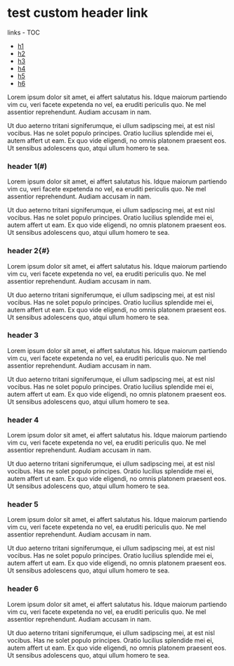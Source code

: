 # test custom header link

links - TOC
- [h1](#header1)
- [h2](#header2)
- [h3](#header3)
- [h4](#header4)
- [h5](#header5)
- [h6](#header6)

Lorem ipsum dolor sit amet, ei affert salutatus his. Idque maiorum partiendo vim cu, veri facete expetenda no vel, ea eruditi periculis quo. Ne mel assentior reprehendunt. Audiam accusam in nam.

Ut duo aeterno tritani signiferumque, ei ullum sadipscing mei, at est nisl vocibus. Has ne solet populo principes. Oratio lucilius splendide mei ei, autem affert ut eam. Ex quo vide eligendi, no omnis platonem praesent eos. Ut sensibus adolescens quo, atqui ullum homero te sea.


### header 1(#)<a id='header1'></a>
Lorem ipsum dolor sit amet, ei affert salutatus his. Idque maiorum partiendo vim cu, veri facete expetenda no vel, ea eruditi periculis quo. Ne mel assentior reprehendunt. Audiam accusam in nam.

Ut duo aeterno tritani signiferumque, ei ullum sadipscing mei, at est nisl vocibus. Has ne solet populo principes. Oratio lucilius splendide mei ei, autem affert ut eam. Ex quo vide eligendi, no omnis platonem praesent eos. Ut sensibus adolescens quo, atqui ullum homero te sea.


### header 2{#}<a id='header2'>
Lorem ipsum dolor sit amet, ei affert salutatus his. Idque maiorum partiendo vim cu, veri facete expetenda no vel, ea eruditi periculis quo. Ne mel assentior reprehendunt. Audiam accusam in nam.

Ut duo aeterno tritani signiferumque, ei ullum sadipscing mei, at est nisl vocibus. Has ne solet populo principes. Oratio lucilius splendide mei ei, autem affert ut eam. Ex quo vide eligendi, no omnis platonem praesent eos. Ut sensibus adolescens quo, atqui ullum homero te sea.


### header 3<a id="header3"></a>
Lorem ipsum dolor sit amet, ei affert salutatus his. Idque maiorum partiendo vim cu, veri facete expetenda no vel, ea eruditi periculis quo. Ne mel assentior reprehendunt. Audiam accusam in nam.

Ut duo aeterno tritani signiferumque, ei ullum sadipscing mei, at est nisl vocibus. Has ne solet populo principes. Oratio lucilius splendide mei ei, autem affert ut eam. Ex quo vide eligendi, no omnis platonem praesent eos. Ut sensibus adolescens quo, atqui ullum homero te sea.


### header 4<a id='header4'></a>
Lorem ipsum dolor sit amet, ei affert salutatus his. Idque maiorum partiendo vim cu, veri facete expetenda no vel, ea eruditi periculis quo. Ne mel assentior reprehendunt. Audiam accusam in nam.

Ut duo aeterno tritani signiferumque, ei ullum sadipscing mei, at est nisl vocibus. Has ne solet populo principes. Oratio lucilius splendide mei ei, autem affert ut eam. Ex quo vide eligendi, no omnis platonem praesent eos. Ut sensibus adolescens quo, atqui ullum homero te sea.


### header 5<a id='header5'></a>
Lorem ipsum dolor sit amet, ei affert salutatus his. Idque maiorum partiendo vim cu, veri facete expetenda no vel, ea eruditi periculis quo. Ne mel assentior reprehendunt. Audiam accusam in nam.

Ut duo aeterno tritani signiferumque, ei ullum sadipscing mei, at est nisl vocibus. Has ne solet populo principes. Oratio lucilius splendide mei ei, autem affert ut eam. Ex quo vide eligendi, no omnis platonem praesent eos. Ut sensibus adolescens quo, atqui ullum homero te sea.


### header 6<a id='header6'></a>
Lorem ipsum dolor sit amet, ei affert salutatus his. Idque maiorum partiendo vim cu, veri facete expetenda no vel, ea eruditi periculis quo. Ne mel assentior reprehendunt. Audiam accusam in nam.

Ut duo aeterno tritani signiferumque, ei ullum sadipscing mei, at est nisl vocibus. Has ne solet populo principes. Oratio lucilius splendide mei ei, autem affert ut eam. Ex quo vide eligendi, no omnis platonem praesent eos. Ut sensibus adolescens quo, atqui ullum homero te sea.

